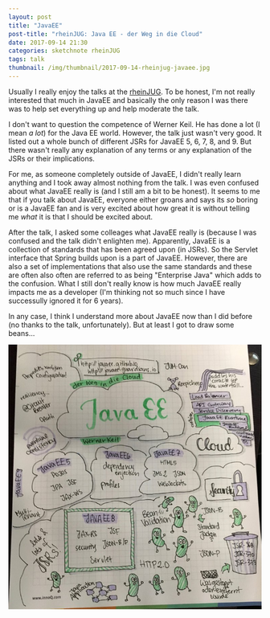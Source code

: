 ```yaml
---
layout: post
title: "JavaEE"
post-title: "rheinJUG: Java EE - der Weg in die Cloud"
date: 2017-09-14 21:30
categories: sketchnote rheinJUG
tags: talk
thumbnail: /img/thumbnail/2017-09-14-rheinjug-javaee.jpg
---
```


Usually I really enjoy the talks at the [rheinJUG](http://rheinjug.de/). To be honest, I'm not really interested that much in JavaEE and basically the only reason I was there was to help set everything up and help moderate the talk.

I don't want to question the competence of Werner Keil. He has done a lot (I mean _a lot_) for the Java EE world. However, the talk just wasn't very good. It listed out a whole bunch of different JSRs for JavaEE 5, 6, 7, 8, and 9. But there wasn't really any explanation of any terms or any explanation of the JSRs or their implications.

For me, as someone completely outside of JavaEE, I didn't really learn anything and I took away almost nothing from the talk. I was even confused about what JavaEE really is (and I still am a bit to be honest). It seems to me that if you talk about JavaEE, everyone either groans and says its _so_ boring or is a JavaEE fan and is very excited about how great it is without telling me _what_ it is that I should be excited about.

After the talk, I asked some colleages what JavaEE really is (because I was confused and the talk didn't enlighten me). Apparently, JavaEE is a collection of standards that has been agreed upon (in JSRs). So the Servlet interface that Spring builds upon is a part of JavaEE. However, there are also a set of implementations that also use the same standards and these are often also often are referred to as being "Enterprise Java" which adds to the confusion. What I still don't really know is how much JavaEE really impacts me as a developer (I'm thinking not so much since I have successully ignored it for 6 years).

In any case, I think I understand more about JavaEE now than I did before (no thanks to the talk, unfortunately). But at least I got to draw some beans...

![JavaEE](/img/2017-09-14-rheinjug-javaee.jpg "JavaEE")
